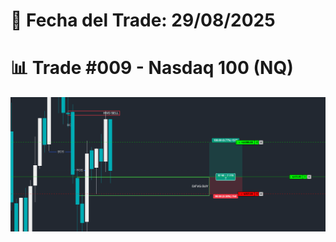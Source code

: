 # 📅 Fecha del Trade: 29/08/2025
# 📊 Trade #009 - Nasdaq 100 (NQ)

![Gráfico del Trade](trade_009.png) <!-- Asegúrate que el nombre coincida exactamente -->